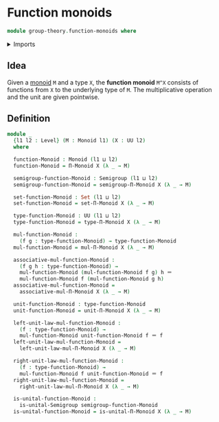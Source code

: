 # Function monoids

```agda
module group-theory.function-monoids where
```

<details><summary>Imports</summary>

```agda
open import foundation.identity-types
open import foundation.sets
open import foundation.universe-levels

open import group-theory.dependent-products-monoids
open import group-theory.monoids
open import group-theory.semigroups
```

</details>

## Idea

Given a [monoid](group-theory.monoids.md) `M` and a type `X`, the **function
monoid** `M^X` consists of functions from `X` to the underlying type of `M`. The
multiplicative operation and the unit are given pointwise.

## Definition

```agda
module _
  {l1 l2 : Level} (M : Monoid l1) (X : UU l2)
  where

  function-Monoid : Monoid (l1 ⊔ l2)
  function-Monoid = Π-Monoid X (λ _ → M)

  semigroup-function-Monoid : Semigroup (l1 ⊔ l2)
  semigroup-function-Monoid = semigroup-Π-Monoid X (λ _ → M)

  set-function-Monoid : Set (l1 ⊔ l2)
  set-function-Monoid = set-Π-Monoid X (λ _ → M)

  type-function-Monoid : UU (l1 ⊔ l2)
  type-function-Monoid = type-Π-Monoid X (λ _ → M)

  mul-function-Monoid :
    (f g : type-function-Monoid) → type-function-Monoid
  mul-function-Monoid = mul-Π-Monoid X (λ _ → M)

  associative-mul-function-Monoid :
    (f g h : type-function-Monoid) →
    mul-function-Monoid (mul-function-Monoid f g) h ＝
    mul-function-Monoid f (mul-function-Monoid g h)
  associative-mul-function-Monoid =
    associative-mul-Π-Monoid X (λ _ → M)

  unit-function-Monoid : type-function-Monoid
  unit-function-Monoid = unit-Π-Monoid X (λ _ → M)

  left-unit-law-mul-function-Monoid :
    (f : type-function-Monoid) →
    mul-function-Monoid unit-function-Monoid f ＝ f
  left-unit-law-mul-function-Monoid =
    left-unit-law-mul-Π-Monoid X (λ _ → M)

  right-unit-law-mul-function-Monoid :
    (f : type-function-Monoid) →
    mul-function-Monoid f unit-function-Monoid ＝ f
  right-unit-law-mul-function-Monoid =
    right-unit-law-mul-Π-Monoid X (λ _ → M)

  is-unital-function-Monoid :
    is-unital-Semigroup semigroup-function-Monoid
  is-unital-function-Monoid = is-unital-Π-Monoid X (λ _ → M)
```
